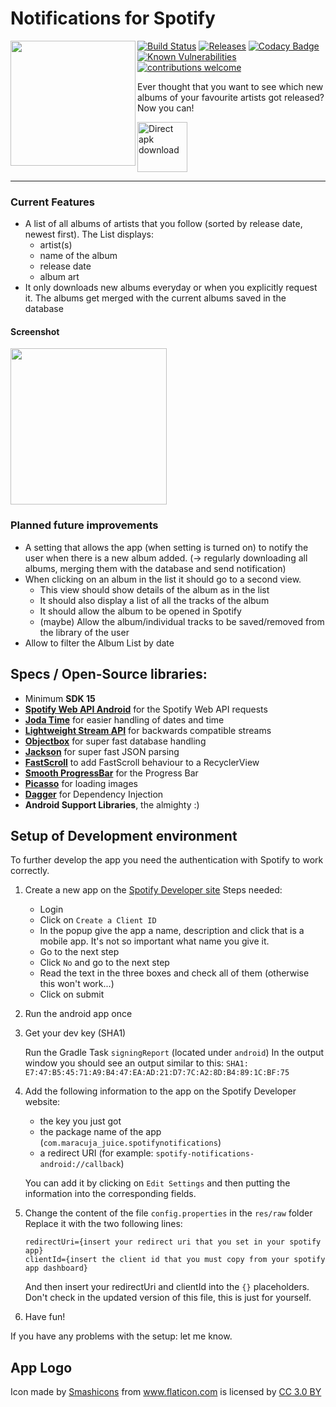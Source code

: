 # Notifications for Spotify

 <img src="https://user-images.githubusercontent.com/16801528/38161679-26d1106e-34d4-11e8-817d-71121e8e922a.png"  align="left"
width="200"
    >

[![Build Status](https://travis-ci.org/maracuja-juice/notifications-for-spotify.svg?branch=master)](https://travis-ci.org/maracuja-juice/notifications-for-spotify)
[![Releases](https://img.shields.io/badge/release-v1.1-blue.svg)](https://github.com/maracuja-juice/notifications-for-spotify/releases/latest)
[![Codacy Badge](https://api.codacy.com/project/badge/Grade/71c07fd378814700bf4321f12d9eb390)](https://app.codacy.com/app/mpanchaud/notifications-for-spotify?utm_source=github.com&utm_medium=referral&utm_content=maracuja-juice/notifications-for-spotify&utm_campaign=badger)
[![Known Vulnerabilities](https://snyk.io/test/github/maracuja-juice/notifications-for-spotify/badge.svg?targetFile=app%2Fbuild.gradle)](https://snyk.io/test/github/maracuja-juice/notifications-for-spotify?targetFile=app%2Fbuild.gradle)
[![contributions welcome](https://img.shields.io/badge/contributions-welcome-brightgreen.svg?style=flat)](https://github.com/maracuja-juice/notifications-for-spotify/issues)

Ever thought that you want to see which new albums of your favourite artists got released? Now you can!

[<img src="https://user-images.githubusercontent.com/16801528/38161462-4e1f19b8-34cf-11e8-8082-49cf95d17be9.png"
      alt="Direct apk download"
      height="80">](https://github.com/maracuja-juice/notifications-for-spotify/releases/latest)

---

### Current Features

- A list of all albums of artists that you follow (sorted by release date, newest first). 
The List displays:
   - artist(s)
   - name of the album
   - release date
   - album art
- It only downloads new albums everyday or when you explicitly request it. The albums get merged with the current albums saved in the database
#### Screenshot

   <img src="https://user-images.githubusercontent.com/16801528/38161360-e11aeb9a-34cd-11e8-9345-8aa49faf0f28.png" width="250">

### Planned future improvements
- A setting that allows the app (when setting is turned on) to notify the user when there is a new album added. (-> regularly downloading all albums, merging them with the database and send notification)
- When clicking on an album in the list it should go to a second view. 
    * This view should show details of the album as in the list
    * It should also display a list of all the tracks of the album
    * It should allow the album to be opened in Spotify
    * (maybe) Allow the album/individual tracks to be saved/removed from the library of the user
- Allow to filter the Album List by date
  
## Specs / Open-Source libraries:
- Minimum **SDK 15**
- [**Spotify Web API Android**](https://github.com/kaaes/spotify-web-api-android) for the Spotify Web API requests
- [**Joda Time**](https://github.com/dlew/joda-time-android) for easier handling of dates and time
- [**Lightweight Stream API**](https://github.com/aNNiMON/Lightweight-Stream-API) for backwards compatible streams
- [**Objectbox**](https://github.com/objectbox/objectbox-java) for super fast database handling
- [**Jackson**](https://github.com/FasterXML/jackson-databind) for super fast JSON parsing
- [**FastScroll**](https://github.com/L4Digital/FastScroll) to add FastScroll behaviour to a RecyclerView
- [**Smooth ProgressBar**](https://github.com/castorflex/SmoothProgressBar) for the Progress Bar
- [**Picasso**](https://github.com/square/picasso) for loading images
- [**Dagger**](https://github.com/google/dagger) for Dependency Injection
- **Android Support Libraries**, the almighty :)

## Setup of Development environment

To further develop the app you need the authentication with Spotify to work correctly.

1. Create a new app on the [Spotify Developer site](https://beta.developer.spotify.com/dashboard/) 
   Steps needed:
   - Login
   - Click on `Create a Client ID`
   - In the popup give the app a name, description and click that is a mobile app. It's not so important what name you give it.
   - Go to the next step
   - Click `No` and go to the next step
   - Read the text in the three boxes and check all of them (otherwise this won't work...)
   - Click on submit
2. Run the android app once
3. Get your dev key (SHA1)

    Run the Gradle Task `signingReport` (located under `android`)
    In the output window you should see an output similar to this:
    `SHA1: E7:47:B5:45:71:A9:B4:47:EA:AD:21:D7:7C:A2:8D:B4:89:1C:BF:75`

4. Add the following information to the app on the Spotify Developer website:
   - the key you just got
   - the package name of the app (`com.maracuja_juice.spotifynotifications`)
   - a redirect URI (for example: `spotify-notifications-android://callback`)
   
   You can add it by clicking on `Edit Settings` and then putting the information into the corresponding fields.
   
5. Change the content of the file `config.properties` in the `res/raw` folder
Replace it with the two following lines:
    ```
   redirectUri={insert your redirect uri that you set in your spotify app}
   clientId={insert the client id that you must copy from your spotify app dashboard}
    ```
   And then insert your redirectUri and clientId into the `{}` placeholders.
   Don't check in the updated version of this file, this is just for yourself.
6. Have fun!

If you have any problems with the setup: let me know.

## App Logo

Icon made by <a href="https://www.flaticon.com/authors/smashicons" title="Smashicons">Smashicons</a> from <a href="https://www.flaticon.com/" title="Flaticon">www.flaticon.com</a> is licensed by <a href="http://creativecommons.org/licenses/by/3.0/" title="Creative Commons BY 3.0" target="_blank">CC 3.0 BY</a>
